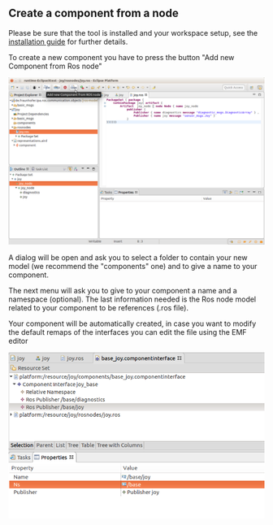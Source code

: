 ## Create a component from a node

Please be sure that the tool is installed and your workspace setup, see the [installation guide](https://github.com/ipa-nhg/ros-model#2--installation-requirements) for further details.

To create a new component you have to press the button "Add new Component from Ros node"

![alt text](images/add_new_component.png)

A dialog will be open and ask you to select a folder to contain your new model (we recommend the "components" one) and to give a name to your component.

The next menu will ask you to give to your component a name and a namespace (optional). The last information needed is the Ros node model related to your component to be references (.ros file).

Your component will be automatically created, in case you want to modify the default remaps of the interfaces you can edit the file using the EMF editor

![](images/modify_component.png)

